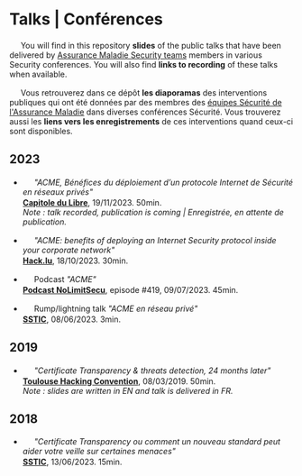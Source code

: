 # Talks | Conférences
<img src="https://icons.iconarchive.com/icons/wikipedia/flags/16/GB-United-Kingdom-Flag-icon.png" width="16" height="16"> You will find in this repository **slides** of the public talks that have been delivered by [Assurance Maladie Security teams](https://assurancemaladiesec.github.io/en/) members in various Security conferences. You will also find **links to  recording** of these talks when available.

<img src="https://icons.iconarchive.com/icons/wikipedia/flags/16/FR-France-Flag-icon.png" width="16" height="16"> Vous retrouverez dans ce dépôt **les diaporamas** des interventions publiques qui ont été données par des membres des [équipes Sécurité de l'Assurance Maladie](https://assurancemaladiesec.github.io/fr/) dans diverses conférences Sécurité. Vous trouverez aussi les **liens vers les enregistrements** de ces interventions quand ceux-ci sont disponibles.

## 2023
- <img src="https://icons.iconarchive.com/icons/wikipedia/flags/16/FR-France-Flag-icon.png" width="16" height="16"> _"ACME, Bénéfices du déploiement d’un protocole Internet de Sécurité en réseaux privés"_
<br> **[Capitole du Libre](https://cfp.capitoledulibre.org/cdl-2023/talk/GAU7KT/)**, 19/11/2023. 50min. <a href="https://github.com/AssuranceMaladieSec/talks/blob/main/talks/2023-11-Capitole_du_Libre-ACME-b%C3%A9n%C3%A9fices-du-d%C3%A9ploiement-dun-protocole-Internet-de-S%C3%A9curit%C3%A9-en-r%C3%A9seaux-priv%C3%A9s.pdf"><img src="https://icons.iconarchive.com/icons/alecive/flatwoken/16/Apps-Pdf-icon.png" width="16" height="16"></a>
<br> _Note : talk recorded, publication is coming | Enregistrée, en attente de publication._

- <img src="https://icons.iconarchive.com/icons/wikipedia/flags/16/GB-United-Kingdom-Flag-icon.png" width="16" height="16"> _"ACME: benefits of deploying an Internet Security protocol inside your corporate network"_
<br> **[Hack.lu](https://pretalx.com/hack-lu-2023/talk/Q9JHXM/)**, 18/10/2023. 30min. <a href="https://github.com/AssuranceMaladieSec/talks/blob/main/talks/2023-10-Hack_lu-ACME-benefits-of-deploying-an-Internet-protocol-in-private-network.pdf"><img src="https://icons.iconarchive.com/icons/alecive/flatwoken/16/Apps-Pdf-icon.png" width="16" height="16"></a> <a href="https://www.youtube.com/watch?v=odUvmS5lDm4"><img src="https://icons.iconarchive.com/icons/martz90/circle/16/video-camera-icon.png" width="16" height="16"></a>

- <img src="https://icons.iconarchive.com/icons/wikipedia/flags/16/FR-France-Flag-icon.png" width="16" height="16"> Podcast _"ACME"_
<br> **[Podcast NoLimitSecu](https://www.nolimitsecu.fr/acme/)**, episode #419, 09/07/2023. 45min. <a href="https://www.nolimitsecu.fr/wp-content/uploads/NoLimitSecu-419-ACME.mp3"><img src="https://icons.iconarchive.com/icons/papirus-team/papirus-apps/16/podcast-icon.png" width="16" height="16"></a>

- <img src="https://icons.iconarchive.com/icons/wikipedia/flags/16/FR-France-Flag-icon.png" width="16" height="16"> Rump/lightning talk _"ACME en réseau privé"_
  <br> **[SSTIC](https://www.sstic.org/2023/presentation/rumps_2023/)**, 08/06/2023. 3min. <a href="https://github.com/AssuranceMaladieSec/talks/blob/main/talks/2023-06-SSTIC-RUMP-ACME-en-r%C3%A9seau-priv%C3%A9.pdf"><img src="https://icons.iconarchive.com/icons/alecive/flatwoken/16/Apps-Pdf-icon.png" width="16" height="16"></a> <a href="https://static.sstic.org/rumps2023/SSTIC_2023-06-08_P12_RUMPS_03.mp4"><img src="https://icons.iconarchive.com/icons/martz90/circle/16/video-camera-icon.png" width="16" height="16"></a>

## 2019
- <img src="https://icons.iconarchive.com/icons/wikipedia/flags/16/FR-France-Flag-icon.png" width="16" height="16"> _"Certificate Transparency & threats detection, 24 months later"_
  <br> **[Toulouse Hacking Convention](https://19.thcon.fr/)**, 08/03/2019. 50min. <a href="https://github.com/AssuranceMaladieSec/talks/blob/main/talks/2019-03-CT-threats-monitoring-a-24-months-story.pdf"><img src="https://icons.iconarchive.com/icons/alecive/flatwoken/16/Apps-Pdf-icon.png" width="16" height="16"></a> <a href="https://youtu.be/rUOQE-2NG3Y?t=11486"><img src="https://icons.iconarchive.com/icons/martz90/circle/16/video-camera-icon.png" width="16" height="16"></a>
  <br>_Note : slides are written in EN and talk is delivered in FR._

## 2018
- <img src="https://icons.iconarchive.com/icons/wikipedia/flags/16/FR-France-Flag-icon.png" width="16" height="16"> _"Certificate Transparency ou comment un nouveau standard peut aider votre veille sur certaines menaces"_
  <br> **[SSTIC](https://www.sstic.org/2023/presentation/rumps_2023/)**, 13/06/2023. 15min. <a href="https://github.com/AssuranceMaladieSec/talks/blob/main/talks/2018-06-SSTIC-presentation-Certificate-Transparency.pdf"><img src="https://icons.iconarchive.com/icons/alecive/flatwoken/16/Apps-Pdf-icon.png" width="16" height="16"></a> <a href="https://static.sstic.org/videos2018/SSTIC_2018-06-13_P04.mp4"><img src="https://icons.iconarchive.com/icons/martz90/circle/16/video-camera-icon.png" width="16" height="16"></a>
